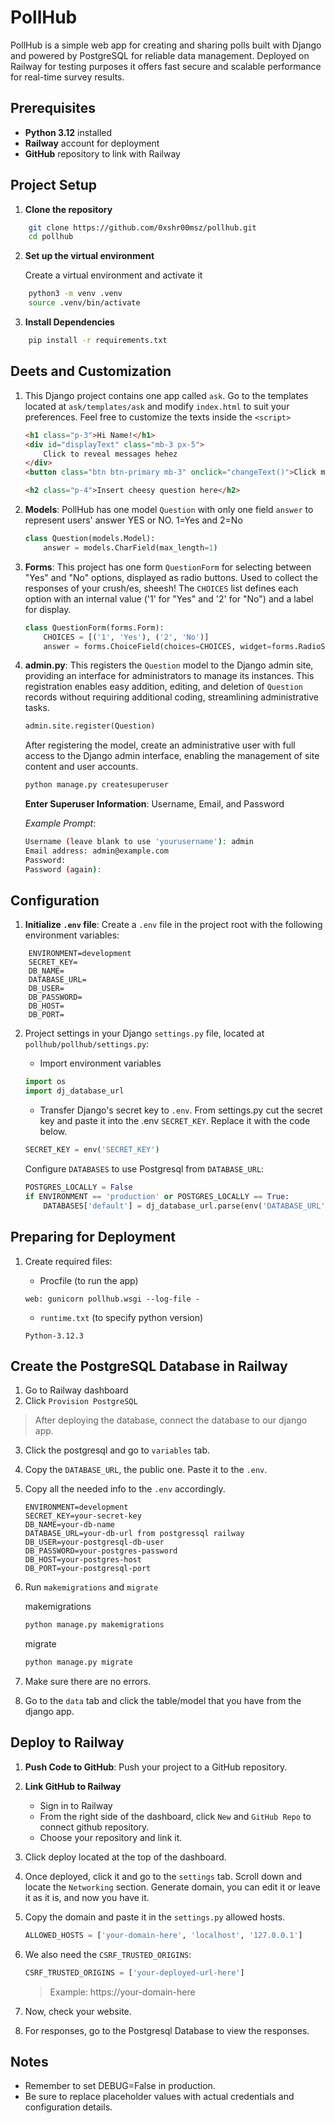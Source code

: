 # PollHub
PollHub is a simple web app for creating and sharing polls built with Django and powered by PostgreSQL for reliable data management. Deployed on Railway for testing purposes it offers fast secure and scalable performance for real-time survey results.

## Prerequisites
- **Python 3.12** installed
- **Railway** account for deployment
- **GitHub** repository to link with Railway

## Project Setup
1. **Clone the repository**
```bash
    git clone https://github.com/0xshr00msz/pollhub.git
    cd pollhub
```
2. **Set up the virtual environment**

    Create a virtual environment and activate it 
```bash
    python3 -m venv .venv
    source .venv/bin/activate
```
3. **Install Dependencies**
```bash
    pip install -r requirements.txt
```

## Deets and Customization
1. This Django project contains one app called `ask`. Go to the templates located at `ask/templates/ask` and modify `index.html` to suit your preferences. Feel free to customize the texts inside the `<script>`

    ```html
    <h1 class="p-3">Hi Name!</h1>
    <div id="displayText" class="mb-3 px-5">
        Click to reveal messages hehez
    </div>
    <button class="btn btn-primary mb-3" onclick="changeText()">Click me!</button>

    <h2 class="p-4">Insert cheesy question here</h2>
    ```

2. **Models**: PollHub has one model `Question` with only one field `answer` to represent users' answer YES or NO. 1=Yes and 2=No

    ```python
    class Question(models.Model):
        answer = models.CharField(max_length=1)
    ```
3. **Forms**: This project has one form `QuestionForm` for selecting between "Yes" and "No" options, displayed as radio buttons. Used to collect the responses of your crush/es, sheesh! The `CHOICES` list defines each option with an internal value ('1' for "Yes" and '2' for "No") and a label for display.

    ```python
    class QuestionForm(forms.Form):
        CHOICES = [('1', 'Yes'), ('2', 'No')]
        answer = forms.ChoiceField(choices=CHOICES, widget=forms.RadioSelect)
    ```

4. **admin.py**: This registers the `Question` model to the Django admin site, providing an interface for administrators to manage its instances. This registration enables easy addition, editing, and deletion of `Question` records without requiring additional coding, streamlining administrative tasks.

    ```python
    admin.site.register(Question)
    ```
    After registering the model, create an administrative user with full access to the Django admin interface, enabling the management of site content and user accounts.

    ```bash
    python manage.py createsuperuser
    ```
    **Enter Superuser Information**: Username, Email, and Password
    
    _Example Prompt_:
    ```bash
    Username (leave blank to use 'yourusername'): admin
    Email address: admin@example.com
    Password: 
    Password (again): 
    ```

## Configuration
1. **Initialize `.env` file**: Create a `.env` file in the project root with the following environment variables:

```
    ENVIRONMENT=development
    SECRET_KEY=
    DB_NAME=
    DATABASE_URL=
    DB_USER=
    DB_PASSWORD=
    DB_HOST=
    DB_PORT=
```
2. Project settings in your Django `settings.py` file, located at `pollhub/pollhub/settings.py`:
    
    - Import environment variables
    ```python
    import os
    import dj_database_url
    ```

    - Transfer Django's secret key to `.env`. From settings.py cut the secret key and paste it into the .env `SECRET_KEY`. Replace it with the code below.
    ```python
    SECRET_KEY = env('SECRET_KEY')
    ```
    
    Configure `DATABASES` to use Postgresql from `DATABASE_URL`:

    ```python
    POSTGRES_LOCALLY = False
    if ENVIRONMENT == 'production' or POSTGRES_LOCALLY == True:
        DATABASES['default'] = dj_database_url.parse(env('DATABASE_URL'))
    ```

## Preparing for Deployment
1. Create required files:
    - Procfile (to run the app)
    ```plaintext
    web: gunicorn pollhub.wsgi --log-file -
    ```

    - `runtime.txt` (to specify python version)
    ```plaintext
    Python-3.12.3
    ```

## Create the PostgreSQL Database in Railway
1. Go to Railway dashboard
2. Click `Provision PostgreSQL`

>After deploying the database, connect the database to our django app.

3. Click the postgresql and go to `variables` tab.
4. Copy the `DATABASE_URL`, the public one. Paste it to the `.env`.
5. Copy all the needed info to the `.env` accordingly.

    ```plaintext
    ENVIRONMENT=development
    SECRET_KEY=your-secret-key
    DB_NAME=your-db-name
    DATABASE_URL=your-db-url from postgressql railway
    DB_USER=your-postgresql-db-user
    DB_PASSWORD=your-postgres-password
    DB_HOST=your-postgres-host
    DB_PORT=your-postgresql-port
    ```
6. Run `makemigrations` and `migrate`

    makemigrations
    ```bash
    python manage.py makemigrations
    ```
    
    migrate
    ```bash
    python manage.py migrate
    ```
5. Make sure there are no errors.
6. Go to the `data` tab and click the table/model that you have from the django app.

## Deploy to Railway
1. **Push Code to GitHub**: Push your project to a GitHub repository.


3. **Link GitHub to Railway**
    - Sign in to Railway
    - From the right side of the dashboard, click `New` and `GitHub Repo` to connect github repository.
    - Choose your repository and link it.
4.  Click deploy located at the top of the dashboard.
5. Once deployed, click it and go to the `settings` tab. Scroll down and locate the `Networking` section. Generate domain, you can edit it or leave it as it is, and now you have it.
6. Copy the domain and paste it in the `settings.py` allowed hosts.
    ```python
    ALLOWED_HOSTS = ['your-domain-here', 'localhost', '127.0.0.1']
    ```
7. We also need the `CSRF_TRUSTED_ORIGINS`:
    ```python
    CSRF_TRUSTED_ORIGINS = ['your-deployed-url-here']
    ```
    >Example: https://your-domain-here

8. Now, check your website.
9. For responses, go to the Postgresql Database to view the responses.
## Notes
- Remember to set DEBUG=False in production.
- Be sure to replace placeholder values with actual credentials and configuration details.


